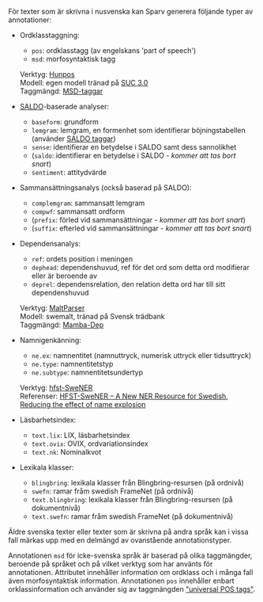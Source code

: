 
För texter som är skrivna i nusvenska kan Sparv generera följande typer av annotationer:

* Ordklasstaggning:
    * `pos`: ordklasstagg (av engelskans 'part of speech')
    * `msd`: morfosyntaktisk tagg

    Verktyg: [Hunpos](http://code.google.com/p/hunpos/)<br>
    Modell: egen modell tränad på [SUC 3.0](/resurser/suc3)<br>
    Taggmängd: [MSD-taggar](https://spraakbanken.gu.se/korp/markup/msdtags.html)


* [SALDO](/resurser/saldo)-baserade analyser:
    * `baseform`: grundform
    * `lemgram`: lemgram, en formenhet som identifierar böjningstabellen (använder [SALDO taggar](https://spraakbanken.gu.se/swe/forskning/saldo/taggm%C3%A4ngd))
    * `sense`: identifierar en betydelse i SALDO samt dess sannolikhet
    * (`saldo`: identifierar en betydelse i SALDO - *kommer att tas bort snart*)
    * `sentiment`: attitydvärde


* Sammansättningsanalys (också baserad på SALDO):
    * `complemgram`: sammansatt lemgram
    * `compwf`: sammansatt ordform
    * (`prefix`: förled vid sammansättningar - *kommer att tas bort snart*)
    * (`suffix`: efterled vid sammansättningar - *kommer att tas bort snart*)


* Dependensanalys:
    * `ref`: ordets position i meningen
    * `dephead`: dependenshuvud, ref för det ord som detta ord modifierar eller är beroende av
    * `deprel`: dependensrelation, den relation detta ord har till sitt dependenshuvud

    Verktyg: [MaltParser](http://www.maltparser.org/download.html)<br>
    Modell: swemalt, tränad på Svensk trädbank<br>
    Taggmängd: [Mamba-Dep](http://stp.ling.uu.se/~nivre/swedish_treebank/dep.html)


* Namnigenkänning:
    * `ne.ex`: namnentitet (namnuttryck, numerisk uttryck eller tidsuttryck)
    * `ne.type`: namnentitetstyp
    * `ne.subtype`: namnentitetsundertyp

    Verktyg: [hfst-SweNER](http://www.ling.helsinki.fi/users/janiemi/finclarin/ner/hfst-swener-0.9.3.tgz)<br>
    Referenser: [HFST-SweNER – A New NER Resource for Swedish](http://www.lrec-conf.org/proceedings/lrec2014/pdf/391_Paper.pdf), [Reducing the effect of name explosion](http://demo.spraakdata.gu.se/svedk/pbl/kokkinakisBNER.pdf)


* Läsbarhetsindex:
    * `text.lix`: LIX, läsbarhetsindex
    * `text.ovix`: OVIX, ordvariationsindex
    * `text.nk`: Nominalkvot


* Lexikala klasser:
    * `blingbring`: lexikala klasser från Blingbring-resursen (på ordnivå)
    * `swefn`: ramar fråm swedish FrameNet (på ordnivå)
    * `text.blingbring`: lexikala klasser från Blingbring-resursen (på dokumentnivå)
    * `text.swefn`: ramar fråm swedish FrameNet (på dokumentnivå)


Äldre svenska texter eller texter som är skrivna på andra språk kan i vissa fall
märkas upp med en delmängd av ovanstående annotationstyper.

Annotationen `msd` för icke-svenska språk är baserad på olika taggmängder,
beroende på språket och på vilket verktyg som har använts för annotationen. Attributet
innehåller information om ordklass och i många fall även morfosyntaktisk information.
Annotationen `pos` innehåller enbart orklassinformation och använder sig av
taggmängden ["universal POS tags"](http://universaldependencies.org/u/pos/).
